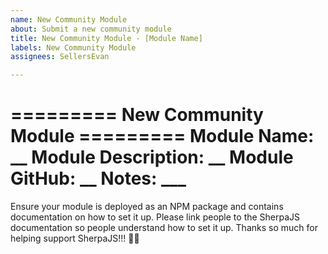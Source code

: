 ```yaml
---
name: New Community Module
about: Submit a new community module
title: New Community Module - [Module Name]
labels: New Community Module
assignees: SellersEvan

---
```


========= New Community Module =========
Module Name: __
Module Description: __
Module GitHub: __
Notes: ___
===================================

Ensure your module is deployed as an NPM package and contains documentation on how to set it up. Please link people to the SherpaJS documentation so people understand how to set it up. 
Thanks so much for helping support SherpaJS!!! 🥳🎉
